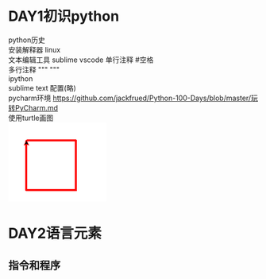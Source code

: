 # DAY1初识python    
python历史  
安装解释器 linux  
文本编辑工具 sublime vscode 
单行注释  #空格  
多行注释  """      """  
ipython  
sublime text 配置(略)  
pycharm环境    https://github.com/jackfrued/Python-100-Days/blob/master/玩转PyCharm.md  
使用turtle画图  
![AlT TEXT](https://github.com/HaijieW/learn_python100day_personal_notes/blob/master/res/turtle.png)
# DAY2语言元素  
## 指令和程序  



